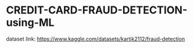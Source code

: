 # CREDIT-CARD-FRAUD-DETECTION-using-ML
dataset link: https://www.kaggle.com/datasets/kartik2112/fraud-detection
